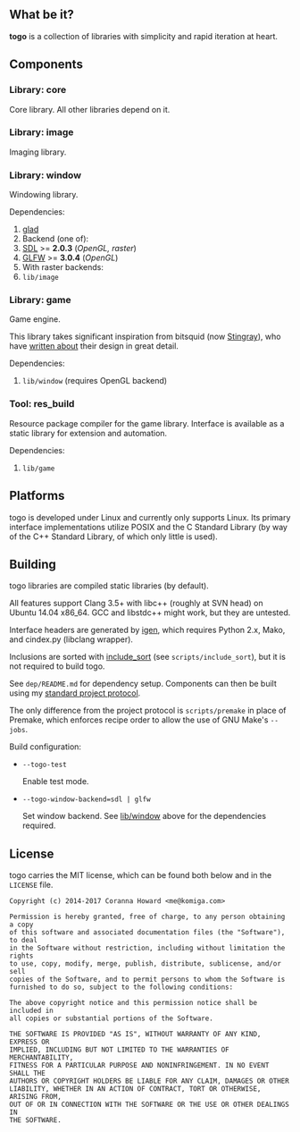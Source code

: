 
## What be it?

**togo** is a collection of libraries with simplicity and rapid iteration at
heart.

## Components

### Library: core

Core library. All other libraries depend on it.

### Library: image

Imaging library.

### Library: window

Windowing library.

Dependencies:

1. [glad](https://github.com/Dav1dde/glad)
2. Backend (one of):
  1. [SDL](http://libsdl.org/download-2.0.php) >= **2.0.3** (*OpenGL, raster*)
  2. [GLFW](http://www.glfw.org/download.html) >= **3.0.4** (*OpenGL*)
3. With raster backends:
  1. `lib/image`

### Library: game

Game engine.

This library takes significant inspiration from bitsquid
(now [Stingray](http://stingrayengine.com/)), who have
[written about](https://github.com/niklasfrykholm/blog) their design in great
detail.

Dependencies:

1. `lib/window` (requires OpenGL backend)

### Tool: res_build

Resource package compiler for the game library. Interface is available as a
static library for extension and automation.

Dependencies:

1. `lib/game`

## Platforms

togo is developed under Linux and currently only supports Linux. Its primary
interface implementations utilize POSIX and the C Standard Library (by way of
the C++ Standard Library, of which only little is used).

## Building

togo libraries are compiled static libraries (by default).

All features support Clang 3.5+ with libc++ (roughly at SVN head) on
Ubuntu 14.04 x86_64. GCC and libstdc++ might work, but they are untested.

Interface headers are generated by [igen](https://github.com/komiga/igen),
which requires Python 2.x, Mako, and cindex.py (libclang wrapper).

Inclusions are sorted with [include_sort](https://github.com/komiga/include_sort)
(see `scripts/include_sort`), but it is not required to build togo.

See `dep/README.md` for dependency setup. Components can then be built using
my [standard project protocol](http://komiga.com/pp-cpp).

The only difference from the project protocol is `scripts/premake` in place of
Premake, which enforces recipe order to allow the use of GNU Make's `--jobs`.

Build configuration:

* `--togo-test`

  Enable test mode.

* `--togo-window-backend=sdl | glfw`

  Set window backend. See [lib/window](#library-window) above for the
  dependencies required.

## License

togo carries the MIT license, which can be found both below and in the
`LICENSE` file.

```
Copyright (c) 2014-2017 Coranna Howard <me@komiga.com>

Permission is hereby granted, free of charge, to any person obtaining a copy
of this software and associated documentation files (the "Software"), to deal
in the Software without restriction, including without limitation the rights
to use, copy, modify, merge, publish, distribute, sublicense, and/or sell
copies of the Software, and to permit persons to whom the Software is
furnished to do so, subject to the following conditions:

The above copyright notice and this permission notice shall be included in
all copies or substantial portions of the Software.

THE SOFTWARE IS PROVIDED "AS IS", WITHOUT WARRANTY OF ANY KIND, EXPRESS OR
IMPLIED, INCLUDING BUT NOT LIMITED TO THE WARRANTIES OF MERCHANTABILITY,
FITNESS FOR A PARTICULAR PURPOSE AND NONINFRINGEMENT. IN NO EVENT SHALL THE
AUTHORS OR COPYRIGHT HOLDERS BE LIABLE FOR ANY CLAIM, DAMAGES OR OTHER
LIABILITY, WHETHER IN AN ACTION OF CONTRACT, TORT OR OTHERWISE, ARISING FROM,
OUT OF OR IN CONNECTION WITH THE SOFTWARE OR THE USE OR OTHER DEALINGS IN
THE SOFTWARE.
```
